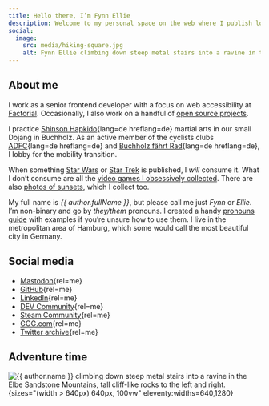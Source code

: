 ```yaml
---
title: Hello there, I’m Fynn Ellie
description: Welcome to my personal space on the web where I publish longer form articles than on social media.
social:
  image:
    src: media/hiking-square.jpg
    alt: Fynn Ellie climbing down steep metal stairs into a ravine in the Elbe Sandstone Mountains. Tall cliff-like rocks to the left and right.
---
```


## About me

I work as a senior frontend developer with a focus on web accessibility at [Factorial](https://www.factorial.io/). Occasionally, I also work on a handful of [open source projects](https://github.com/mvsde).

I practice [Shinson Hapkido](http://www.shinsonhapkido.org){lang=de hreflang=de} martial arts in our small Dojang in Buchholz. As an active member of the cyclists clubs [ADFC](https://www.adfc.de/){lang=de hreflang=de} and [Buchholz fährt Rad](https://buchholz-faehrt-rad.de/){lang=de hreflang=de}, I lobby for the mobility transition.

When something [Star Wars](https://twitter.fynn.be/1408409600643190788/) or [Star Trek](/blog/farewell-star-trek-discovery/) is published, I _will_ consume it. What I don’t consume are all the [video games I obsessively collected](https://steamcommunity.com/id/mvsde/). There are also [photos of sunsets](sunset.md), which I collect too.

My full name is _{{ author.fullName }}_, but please call me just _Fynn_ or _Ellie_. I’m non-binary and go by _they/them_ pronouns. I created a handy [pronouns guide](pronouns/en.md) with examples if you’re unsure how to use them. I live in the metropolitan area of Hamburg, which some would call the most beautiful city in Germany.

## Social media

- [Mastodon](https://mastodon.social/@mvsde){rel=me}
- [GitHub](https://github.com/mvsde){rel=me}
- [LinkedIn](https://linkedin.com/in/fynn){rel=me}
- [DEV Community](https://dev.to/fynn){rel=me}
- [Steam Community](https://steamcommunity.com/id/mvsde/){rel=me}
- [GOG.com](https://www.gog.com/u/mvsde){rel=me}
- [Twitter archive](https://twitter.fynn.be){rel=me}

## Adventure time

![{{ author.name }} climbing down steep metal stairs into a ravine in the Elbe Sandstone Mountains, tall cliff-like rocks to the left and right.](../media/hiking.jpg){sizes="(width > 640px) 640px, 100vw" eleventy:widths=640,1280}
